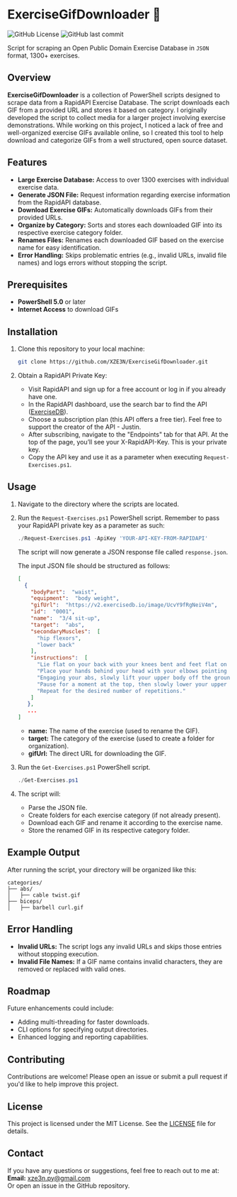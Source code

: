 # **ExerciseGifDownloader** 💪

![GitHub License](https://img.shields.io/github/license/XZE3N/ExerciseGifDownloader)
![GitHub last commit](https://img.shields.io/github/last-commit/XZE3N/ExerciseGifDownloader)

Script for scraping an Open Public Domain Exercise Database in `JSON` format, 1300+ exercises.

## Overview

**ExerciseGifDownloader** is a collection of PowerShell scripts designed to scrape data from a RapidAPI Exercise Database. The script downloads each GIF from a provided URL and stores it based on category. I originally developed the script to collect media for a larger project involving exercise demonstrations. While working on this project, I noticed a lack of free and well-organized exercise GIFs available online, so I created this tool to help download and categorize GIFs from a well structured, open source dataset. 

## Features

- **Large Exercise Database:** Access to over 1300 exercises with individual exercise data.
- **Generate JSON File:** Request information regarding exercise information from the RapidAPI database.
- **Download Exercise GIFs:** Automatically downloads GIFs from their provided URLs.
- **Organize by Category:** Sorts and stores each downloaded GIF into its respective exercise category folder.
- **Renames Files:** Renames each downloaded GIF based on the exercise name for easy identification.
- **Error Handling:** Skips problematic entries (e.g., invalid URLs, invalid file names) and logs errors without stopping the script.

## Prerequisites

- **PowerShell 5.0** or later
- **Internet Access** to download GIFs

## Installation

1. Clone this repository to your local machine:

   ```bash
   git clone https://github.com/XZE3N/ExerciseGifDownloader.git
   ```

2. Obtain a RapidAPI Private Key:
   - Visit RapidAPI and sign up for a free account or log in if you already have one.
   - In the RapidAPI dashboard, use the search bar to find the API ([ExerciseDB](https://rapidapi.com/justin-WFnsXH_t6/api/exercisedb)).
   - Choose a subscription plan (this API offers a free tier). Feel free to support the creator of the API - Justin.
   - After subscribing, navigate to the "Endpoints" tab for that API. At the top of the page, you’ll see your X-RapidAPI-Key. This is your private key.
   - Copy the API key and use it as a parameter when executing `Request-Exercises.ps1`.

## Usage

1. Navigate to the directory where the scripts are located.
2. Run the `Request-Exercises.ps1` PowerShell script. Remember to pass your RapidAPI private key as a parameter as such:

   ```powershell
   ./Request-Exercises.ps1 -ApiKey 'YOUR-API-KEY-FROM-RAPIDAPI'
   ```
   The script will now generate a JSON response file called `response.json`.
   
   The input JSON file should be structured as follows:
  
   ```json
   [
     {
       "bodyPart":  "waist",
       "equipment":  "body weight",
       "gifUrl":  "https://v2.exercisedb.io/image/UcvY9fRgNeiV4m",
       "id":  "0001",
       "name":  "3/4 sit-up",
       "target":  "abs",
       "secondaryMuscles":  [
         "hip flexors",
         "lower back"
       ],
       "instructions":  [
         "Lie flat on your back with your knees bent and feet flat on the ground.",
         "Place your hands behind your head with your elbows pointing outwards.",
         "Engaging your abs, slowly lift your upper body off the ground, curling forward until your torso is at a 45-degree angle.",
         "Pause for a moment at the top, then slowly lower your upper body back down to the starting position.",
         "Repeat for the desired number of repetitions."
       ]
      },
      ...
   ]
   ```
  
   - **name:** The name of the exercise (used to rename the GIF).
   - **target:** The category of the exercise (used to create a folder for organization).
   - **gifUrl:** The direct URL for downloading the GIF.
     
4. Run the `Get-Exercises.ps1` PowerShell script.
   
    ```powershell
   ./Get-Exercises.ps1
   ```

5. The script will:
   - Parse the JSON file.
   - Create folders for each exercise category (if not already present).
   - Download each GIF and rename it according to the exercise name.
   - Store the renamed GIF in its respective category folder.

## Example Output

After running the script, your directory will be organized like this:

```
categories/
├── abs/
│   ├── cable twist.gif
├── biceps/
│   ├── barbell curl.gif
```

## Error Handling

- **Invalid URLs:** The script logs any invalid URLs and skips those entries without stopping execution.
- **Invalid File Names:** If a GIF name contains invalid characters, they are removed or replaced with valid ones.

## Roadmap

Future enhancements could include:
- Adding multi-threading for faster downloads.
- CLI options for specifying output directories.
- Enhanced logging and reporting capabilities.

## Contributing

Contributions are welcome! Please open an issue or submit a pull request if you'd like to help improve this project.

## License

This project is licensed under the MIT License. See the [LICENSE](./LICENSE) file for details.

## Contact

If you have any questions or suggestions, feel free to reach out to me at:  
**Email:** xze3n.py@gmail.com  
Or open an issue in the GitHub repository.
